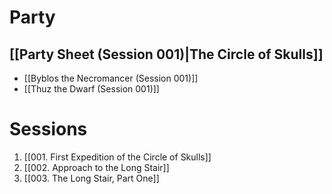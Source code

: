 # Party
## [[Party Sheet (Session 001)|The Circle of Skulls]]
- [[Byblos the Necromancer (Session 001)]]
- [[Thuz the Dwarf (Session 001)]]
# Sessions
1. [[001. First Expedition of the Circle of Skulls]]
2. [[002. Approach to the Long Stair]]
3. [[003. The Long Stair, Part One]]
